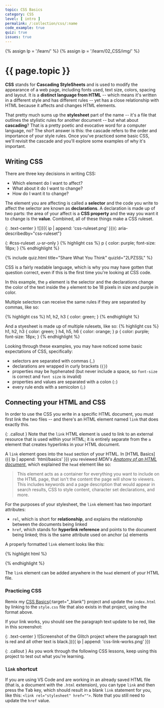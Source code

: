 ```yaml
---
topic: CSS Basics
category: CSS
level: [ intro ]
permalink: /:collection/css/:name
code_example: true
quiz: true
issues: true
---
```


{% assign lp = '/learn/' %}
{% assign ip = '/learn/02_CSS/img/' %}


# {{ page.topic }}

<b>CSS</b> stands for <b>Cascading StyleSheets</b> and is used to modify the appearance of a web page, including fonts used, text size, colors, spacing and layout. It is a  **distinct language from HTML** -- which means it's written in a different style and has different rules -- yet has a close relationship with HTML because it affects and changes HTML elements.

That pretty much sums up the <b>stylesheet</b> part of the name -- it's a file that outlines the stylistic rules for another document -- but what about **cascading**? That is a pretty poetic and evocative word for a computer language, no? The short answer is this: the cascade refers to the order and importance of your style rules. Once you've practiced some basic CSS, we'll revisit the cascade and you'll explore some examples of why it's important.

## Writing CSS
There are three key decisions in writing CSS:
- Which element do I want to affect?
- What about it do I want to change?
- How do I want it to change?

The element you are affecting is called a <b>selector</b> and the code you write to affect the selector are known as <b>declarations</b>. A declaration is made up of two parts: the area of your affect is a <b>CSS property</b> and the way you want it to change is the <b>value</b>. Combined, all of these things make a CSS ruleset.

{: .text-center }
![]({{ ip | append: 'css-ruleset.png' }}){: aria-describedby="css-ruleset"}

{: #css-ruleset .u-sr-only }
{% highlight css %}
p {
  color: purple;
  font-size: 18px;
}
{% endhighlight %}

<!-- CSS 1 -->
{% include quiz.html
  title="Share What You Think"
  quizId="2LPZSSL"
%}

CSS is a fairly readable language, which is why you may have gotten that question correct, even if this is the first time you're looking at CSS code.

In this example, the `p` element is the selector and the declarations change the color of the text inside the `p` element to be 18 pixels in size and purple in color.

Multiple selectors can receive the same rules if they are separated by commas, like so:

{% highlight css %}
h1, h2, h3 {
  color: green;
}
{% endhighlight %}

And a styesheet is made up of multiple rulesets, like so:
{% highlight css %}
h1, h2, h3 {
  color: green;
}
h4, h5, h6 {
  color: orange;
}
p {
  color: purple;
  font-size: 18px;
}
{% endhighlight %}

Looking through these examples, you may have noticed some basic expectations of CSS, specifically:

- selectors are separated with commas (`,`)
- declarations are wrapped in curly brackets (`{}`)
- properties may be hyphenated (but never include a space, so `font-size` is correct and `font size` is invalid)
- properties and values are separated with a colon (`:`)
- every rule ends with a semicolon (`;`)

## Connecting your HTML and CSS
In order to use the CSS you write in a specific HTML document, you must first link the two files -- and there's an HTML element named `link` that does exactly this.

{: .callout }
Note that the `link` HTML element is used to link to an external resource that is used within your HTML; it is entirely separate from the `a` element that creates hyperlinks in your HTML document.

A `link` element goes into the `head` section of your HTML. In  [HTML Basics]({{ lp | append: 'html/basics' }}) you reviewed <cite>MDN's [Anatomy of an HTML document](https://developer.mozilla.org/en-US/docs/Learn/HTML/Introduction_to_HTML/Getting_started#Anatomy_of_an_HTML_document)</cite>, which explained the `head` element like so:

> This element acts as a container for everything you want to include on the HTML page, that isn't the content the page will show to viewers. This includes keywords and a page description that would appear in search results, CSS to style content, character set declarations, and more.

For the purposes of your stylesheet, the `link` element has two important attributes:
- `rel`, which is short for <b>relationship</b>, and explains the relationship between the documents being linked
- `href`, which stands for <b>hyperlink reference</b> and points to the document being linked; this is the same attribute used on anchor (`a`) elements

A properly formatted `link` element looks like this:

{% highlight html %}
  <link rel="stylesheet" href="style.css">
{% endhighlight %}

The `link` element can be added anywhere in the `head` element of your HTML file.

### Practicing CSS
Remix my [CSS Basics](https://glitch.com/edit/#!/mica-css-basics){:target="_blank"} project and update the `index.html` by linking to the `style.css` file that also exists in that project, using the format above.

If your link works, you should see the paragraph text update to be red, like in this screenshot:

{: .text-center }
![Screenshot of the Glitch project where the paragraph text is red and all other text is black.]({{ ip | append: 'css-link-works.png' }})

{: .callout }
As you work through the following CSS lessons, keep using this project to test out what you're learning.

### `link` shortcut
If you are using VS Code and are working in an already saved HTML file (that is, a document with the `.html` extension), you can type `link` and then press the <kbd>Tab</kbd> key, which should result in a blank `link` statement for you, like this: `<link rel="stylesheet" href="">`. Note that you still need to update the `href` value.
